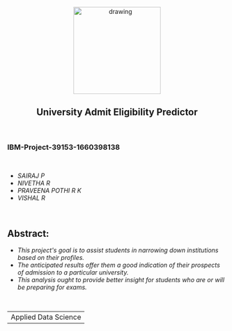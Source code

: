<br>
<div align="center">
<img src="https://upload.wikimedia.org/wikipedia/commons/5/51/IBM_logo.svg"  align="center" alt="drawing" width="200" />
  <h2 align="center"> University Admit Eligibility Predictor <br></h2>

  </div>
 <br> 
 <h3>IBM-Project-39153-1660398138</h3>  
    
<br>
  

<ul><i>
  <li> SAIRAJ P</li>
  <li> NIVETHA R</li>
  <li> PRAVEENA POTHI R K</li>
  <li> VISHAL R </li>
  </i>
  </ul>
<br>
<h2> Abstract:</h2><i>
<ul>
<li>This project's goal is to assist students in narrowing down institutions based on their profiles. </li>
<li>The anticipated results offer them a good indication of their prospects of admission to a particular university.</li>
<li>This analysis ought to provide better insight for students who are or will be preparing for exams. </li>
  </i>
  </ul>
<br>
  
 
<div align="center">
<table> 
  <tr>
    <td>Applied Data Science</td>
  </tr>
 </table>

  </div>
 <br>
  


